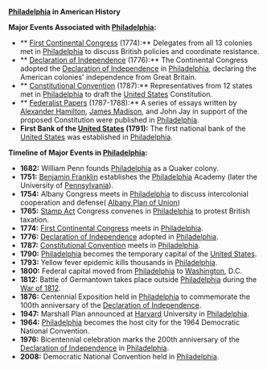 
**[Philadelphia](./../Philadelphia/) in American History**

**Major Events Associated with [Philadelphia](./../Philadelphia/):**

* ** [First Continental Congress](./../First-Continental-Congress/) (1774):** Delegates from all 13 colonies met in [Philadelphia](./../Philadelphia/) to discuss British policies and coordinate resistance.
* ** [Declaration of Independence](./../Declaration-of-Independence/) (1776):** The Continental Congress adopted the [Declaration of Independence](./../Declaration-of-Independence/) in [Philadelphia](./../Philadelphia/), declaring the American colonies' independence from Great Britain.
* ** [Constitutional Convention](./../Constitutional-Convention/) (1787):** Representatives from 12 states met in [Philadelphia](./../Philadelphia/) to draft the [United States](./../United-States/) Constitution.
* ** [Federalist Papers](./../Federalist-Papers/) (1787-1788):** A series of essays written by [Alexander Hamilton](./../Alexander-Hamilton/), [James Madison](./../James-Madison/), and John Jay in support of the proposed Constitution were published in [Philadelphia](./../Philadelphia/).
* **First Bank of the [United States](./../United-States/) (1791):** The first national bank of the [United States](./../United-States/) was established in [Philadelphia](./../Philadelphia/).

**Timeline of Major Events in [Philadelphia](./../Philadelphia/):**

* **1682:** William Penn founds [Philadelphia](./../Philadelphia/) as a Quaker colony.
* **1751:** [Benjamin Franklin](./../Benjamin-Franklin/) establishes the [Philadelphia](./../Philadelphia/) Academy (later the University of [Pennsylvania](./../Pennsylvania/)).
* **1754:** Albany Congress meets in [Philadelphia](./../Philadelphia/) to discuss intercolonial cooperation and defense( [Albany Plan of Union](./../Albany-Plan-of-Union/))
* **1765:** [Stamp Act](./../Stamp-Act/) Congress convenes in [Philadelphia](./../Philadelphia/) to protest British taxation.
* **1774:** [First Continental Congress](./../First-Continental-Congress/) meets in [Philadelphia](./../Philadelphia/).
* **1776:** [Declaration of Independence](./../Declaration-of-Independence/) adopted in [Philadelphia](./../Philadelphia/).
* **1787:** [Constitutional Convention](./../Constitutional-Convention/) meets in [Philadelphia](./../Philadelphia/).
* **1790:** [Philadelphia](./../Philadelphia/) becomes the temporary capital of the [United States](./../United-States/).
* **1793:** Yellow fever epidemic kills thousands in [Philadelphia](./../Philadelphia/).
* **1800:** Federal capital moved from [Philadelphia](./../Philadelphia/) to [Washington](./../Washington/), D.C.
* **1812:** Battle of Germantown takes place outside [Philadelphia](./../Philadelphia/) during the [War of 1812](./../War-of-1812/).
* **1876:** Centennial Exposition held in [Philadelphia](./../Philadelphia/) to commemorate the 100th anniversary of the [Declaration of Independence](./../Declaration-of-Independence/).
* **1947:** Marshall Plan announced at [Harvard](./../Harvard/) University in [Philadelphia](./../Philadelphia/).
* **1964:** [Philadelphia](./../Philadelphia/) becomes the host city for the 1964 Democratic National Convention.
* **1976:** Bicentennial celebration marks the 200th anniversary of the [Declaration of Independence](./../Declaration-of-Independence/) in [Philadelphia](./../Philadelphia/).
* **2008:** Democratic National Convention held in [Philadelphia](./../Philadelphia/).